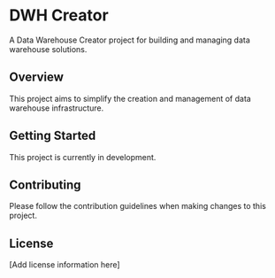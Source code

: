 # DWH Creator

A Data Warehouse Creator project for building and managing data warehouse solutions.

## Overview

This project aims to simplify the creation and management of data warehouse infrastructure.

## Getting Started

This project is currently in development.

## Contributing

Please follow the contribution guidelines when making changes to this project.

## License

[Add license information here]
